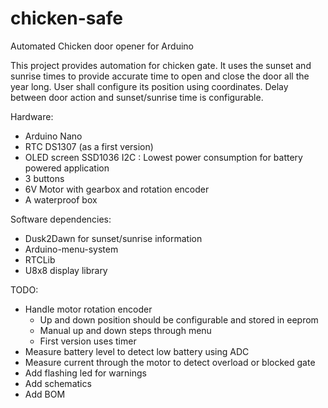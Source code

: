 # chicken-safe
Automated Chicken door opener for Arduino

This project provides automation for chicken gate. It uses the sunset and sunrise times to provide accurate time to open and close the door all the year long.
User shall configure its position using coordinates. Delay between door action and sunset/sunrise time is configurable.

Hardware:
* Arduino Nano
* RTC DS1307 (as a first version)
* OLED screen SSD1036 I2C : Lowest power consumption for battery powered application
* 3 buttons
* 6V Motor with gearbox and rotation encoder
* A waterproof box

Software dependencies:
* Dusk2Dawn for sunset/sunrise information
* Arduino-menu-system
* RTCLib
* U8x8 display library


TODO:
* Handle motor rotation encoder
  * Up and down position should be configurable and stored in eeprom
  * Manual up and down steps through menu
  * First version uses timer 
* Measure battery level to detect low battery using ADC
* Measure current through the motor to detect overload or blocked gate
* Add flashing led for warnings
* Add schematics
* Add BOM
